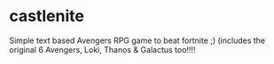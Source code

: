 # castlenite
Simple text based Avengers RPG game to beat fortnite ;)
(includes the original 6 Avengers, Loki, Thanos & Galactus too!!!!
